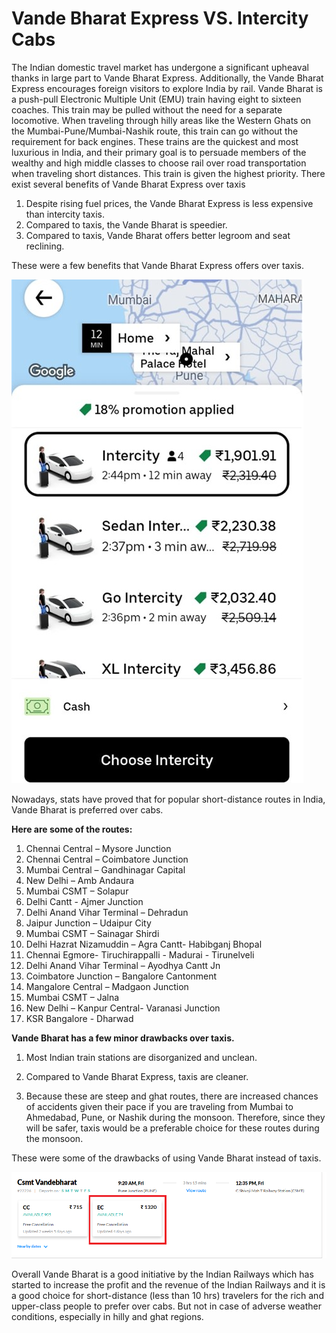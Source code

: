 # Vande Bharat Express VS. Intercity Cabs

The Indian domestic travel market has undergone a significant upheaval thanks in large part to Vande Bharat Express. Additionally, the Vande Bharat Express encourages foreign visitors to explore India by rail.
Vande Bharat is a push-pull Electronic Multiple Unit (EMU) train having eight to sixteen coaches. This train may be pulled without the need for a separate locomotive. When traveling through hilly areas like the Western Ghats on the Mumbai-Pune/Mumbai-Nashik route, this train can go without the requirement for back engines. These trains are the quickest and most luxurious in India, and their primary goal is to persuade members of the wealthy and high middle classes to choose rail over road transportation when traveling short distances. This train is given the highest priority.
There exist several benefits of Vande Bharat Express over taxis

1. Despite rising fuel prices, the Vande Bharat Express is less expensive than intercity taxis.
2. Compared to taxis, the Vande Bharat is speedier.
3. Compared to taxis, Vande Bharat offers better legroom and seat reclining.
 
These were a few benefits that Vande Bharat Express offers over taxis.

![Uber Intercity fare from my residence in Pune to Mumbai's Taj Mahal Palace in Colaba, Mumbai.](./media/uber-screenshot.JPG)

Nowadays, stats have proved that for popular short-distance routes in India, Vande Bharat is preferred over cabs.

**Here are some of the routes:**

1.  Chennai Central – Mysore Junction
2.	Chennai Central – Coimbatore Junction
3.	Mumbai Central – Gandhinagar Capital
4.	New Delhi – Amb Andaura
5.	Mumbai CSMT – Solapur
6.	Delhi Cantt - Ajmer Junction
7.	Delhi Anand Vihar Terminal – Dehradun
8.	Jaipur Junction – Udaipur City
9.	Mumbai CSMT – Sainagar Shirdi
10.	Delhi Hazrat Nizamuddin – Agra Cantt- Habibganj Bhopal
11.	Chennai Egmore- Tiruchirappalli - Madurai - Tirunelveli
12.	Delhi Anand Vihar Terminal – Ayodhya Cantt Jn
13.	Coimbatore Junction – Bangalore Cantonment
14.	Mangalore Central – Madgaon Junction
15.	Mumbai CSMT – Jalna
16.	New Delhi – Kanpur Central- Varanasi Junction
17.	KSR Bangalore - Dharwad 

**Vande Bharat has a few minor drawbacks over taxis.** 
1. Most Indian train stations are disorganized and unclean.
2. Compared to Vande Bharat Express, taxis are cleaner.

3. Because these are steep and ghat routes, there are increased chances of accidents given their pace if you are traveling from Mumbai to Ahmedabad, Pune, or Nashik during the monsoon. Therefore, since they will be safer, taxis would be a preferable choice for these routes during the monsoon.
 
These were some of the drawbacks of using Vande Bharat instead of taxis.

![Uber Intercity fare from my residence in Pune to Mumbai's Taj Mahal Palace in Colaba, Mumbai.](./media/vande-bharat-fare.PNG)

Overall Vande Bharat is a good initiative by the Indian Railways which has started to increase the profit and the revenue of the Indian Railways and it is a good choice for short-distance (less than 10 hrs) travelers for the rich and upper-class people to prefer over cabs. But not in case of adverse weather conditions, especially in hilly and ghat regions.



